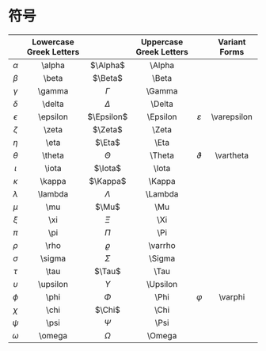# 符号

|            | Lowercase Greek Letters |            | Uppercase Greek Letters |               | Variant Forms |
| :--------: | :---------------------: | :--------: | :---------------------: | :-----------: | :-----------: |
|  $\alpha$  |         \alpha          |  $\Alpha$  |         \Alpha          |               |               |
|  $\beta$   |          \beta          |  $\Beta$   |          \Beta          |               |               |
|  $\gamma$  |         \gamma          |  $\Gamma$  |         \Gamma          |               |               |
|  $\delta$  |         \delta          |  $\Delta$  |         \Delta          |               |               |
| $\epsilon$ |        \epsilon         | $\Epsilon$ |        \Epsilon         | $\varepsilon$ |  \varepsilon  |
|  $\zeta$   |          \zeta          |  $\Zeta$   |          \Zeta          |               |               |
|   $\eta$   |          \eta           |   $\Eta$   |          \Eta           |               |               |
|  $\theta$  |         \theta          |  $\Theta$  |         \Theta          |  $\vartheta$  |   \vartheta   |
|  $\iota$   |          \iota          |  $\Iota$   |          \Iota          |               |               |
|  $\kappa$  |         \kappa          |  $\Kappa$  |         \Kappa          |               |               |
| $\lambda$  |         \lambda         | $\Lambda$  |         \Lambda         |               |               |
|   $\mu$    |           \mu           |   $\Mu$    |           \Mu           |               |               |
|   $\xi$    |           \xi           |   $\Xi$    |           \Xi           |               |               |
|   $\pi$    |           \pi           |   $\Pi$    |           \Pi           |               |               |
|   $\rho$   |          \rho           | $\varrho$  |         \varrho         |               |               |
|  $\sigma$  |         \sigma          |  $\Sigma$  |         \Sigma          |               |               |
|   $\tau$   |          \tau           |   $\Tau$   |          \Tau           |               |               |
| $\upsilon$ |        \upsilon         | $\Upsilon$ |        \Upsilon         |               |               |
|   $\phi$   |          \phi           |   $\Phi$   |          \Phi           |   $\varphi$   |    \varphi    |
|   $\chi$   |          \chi           |   $\Chi$   |          \Chi           |               |               |
|   $\psi$   |          \psi           |   $\Psi$   |          \Psi           |               |               |
|  $\omega$  |         \omega          |  $\Omega$  |         \Omega          |               |               |

